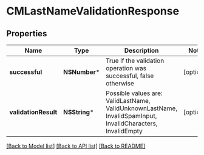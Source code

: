 # CMLastNameValidationResponse

## Properties
Name | Type | Description | Notes
------------ | ------------- | ------------- | -------------
**successful** | **NSNumber*** | True if the validation operation was successful, false otherwise | [optional] 
**validationResult** | **NSString*** | Possible values are: ValidLastName, ValidUnknownLastName, InvalidSpamInput, InvalidCharacters, InvalidEmpty | [optional] 

[[Back to Model list]](../README.md#documentation-for-models) [[Back to API list]](../README.md#documentation-for-api-endpoints) [[Back to README]](../README.md)


